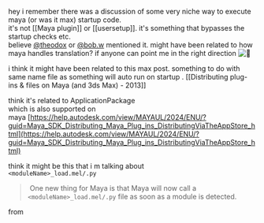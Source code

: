 hey i remember there was a discussion of some very niche way to execute maya (or was it max) startup code.  
it's not [[Maya plugin]] or [[usersetup]]. it's something that bypasses the startup checks etc.  
believe [@theodox](https://tech-artists.slack.com/team/U0A7B2S90) or [@bob.w](https://tech-artists.slack.com/team/U0AGU8571) mentioned it. might have been related to how maya handles translation? if anyone can point me in the right direction ![:pray:](https://a.slack-edge.com/production-standard-emoji-assets/14.0/google-medium/1f64f.png)

i think it might have been related to this max post. something to do with same name file as something will auto run on startup . [[Distributing plug-ins & files on Maya (and 3ds Max) - 2013]]

think it's related to ApplicationPackage  
which is also supported on maya [https://help.autodesk.com/view/MAYAUL/2024/ENU/?guid=Maya_SDK_Distributing_Maya_Plug_ins_DistributingViaTheAppStore_html](https://help.autodesk.com/view/MAYAUL/2024/ENU/?guid=Maya_SDK_Distributing_Maya_Plug_ins_DistributingViaTheAppStore_html)

think it might be this that i m talking about  
`<moduleName>_load.mel/.py`

>  One new thing for Maya is that Maya will now call a `<moduleName>_load.mel/.py` file as soon as a module is detected.

from 